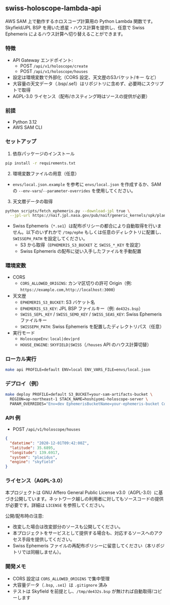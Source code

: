 ## swiss-holoscope-lambda-api

AWS SAM 上で動作するホロスコープ計算用の Python Lambda 関数です。Skyfield/JPL BSP を用いた惑星・ハウス計算を提供し、任意で Swiss Ephemeris によるハウス計算へ切り替えることができます。

### 特徴
- API Gateway エンドポイント:
  - POST `/api/v1/holoscope/create`
  - POST `/api/v1/holoscope/houses`
- 設定は環境変数で外部化（CORS 設定、天文歴のS3バケット/キー など）
- 大容量の天文データ（.bsp/.se1）はリポジトリに含めず、必要時にスクリプトで取得
- AGPL-3.0 ライセンス（配布/ホスティング時はソースの提供が必要）

### 前提
- Python 3.12
- AWS SAM CLI

### セットアップ
1) 依存パッケージのインストール
```bash
pip install -r requirements.txt
```

2) 環境変数ファイルの用意（任意）
- `envs/local.json.example` を参考に `envs/local.json` を作成するか、SAM の `--env-vars`/`--parameter-overrides` を使用してください。

3) 天文暦データの取得
```bash
python scripts/fetch_ephemeris.py --download-jpl true \
  --jpl-url https://naif.jpl.nasa.gov/pub/naif/generic_kernels/spk/planets/de432s.bsp
```
- Swiss Ephemeris（`*.se1`）は配布ポリシーの都合により自動取得を行いません。以下のいずれかで `/tmp/ephe` もしくは任意のディレクトリに配置し、`SWISSEPH_PATH` を設定してください。
  - S3 から取得（`EPHEMERIS_S3_BUCKET` と `SWISS_*_KEY` を設定）
  - Swiss Ephemeris の配布に従い入手したファイルを手動配置

### 環境変数
- CORS
  - `CORS_ALLOWED_ORIGINS`: カンマ区切りの許可 Origin（例: `https://example.com,http://localhost:3000`）
- 天文歴
  - `EPHEMERIS_S3_BUCKET`: S3 バケット名
  - `EPHEMERIS_S3_KEY`: JPL BSP ファイルキー（例: `de432s.bsp`）
  - `SWISS_SEPL_KEY` / `SWISS_SEMO_KEY` / `SWISS_SEAS_KEY`: Swiss Ephemeris ファイルキー
  - `SWISSEPH_PATH`: Swiss Ephemeris を配置したディレクトリパス（任意）
- 実行モード
  - `HoloscopeEnv`: `local|dev|prd`
  - `HOUSE_ENGINE`: `SKYFIELD|SWISS`（`/houses` API のハウス計算切替）

### ローカル実行
```bash
make api PROFILE=default ENV=local ENV_VARS_FILE=envs/local.json
```

### デプロイ（例）
```bash
make deploy PROFILE=default S3_BUCKET=your-sam-artifacts-bucket \
  REGION=ap-northeast-1 STACK_NAME=hoshiyomi-holoscope-server \
  PARAM_OVERRIDES="Env=dev EphemerisBucketName=your-ephemeris-bucket CorsAllowedOrigins=https://example.com"
```

### API 例
- POST `/api/v1/holoscope/houses`
```json
{
  "datetime": "2020-12-01T09:42:00Z",
  "latitude": 35.6895,
  "longitude": 139.6917,
  "system": "placidus",
  "engine": "skyfield"
}
```

### ライセンス（AGPL-3.0）
本プロジェクトは GNU Affero General Public License v3.0（AGPL-3.0）に基づき公開しています。ネットワーク越しの利用者に対してもソースコードの提供が必要です。詳細は `LICENSE` を参照してください。

公開/配布時の注意:
- 改変した場合は改変部分のソースも公開してください。
- 本プロジェクトをサービスとして提供する場合も、対応するソースへのアクセス手段を提供してください。
- Swiss Ephemeris ファイルの再配布ポリシーに留意してください（本リポジトリでは同梱しません）。

### 開発メモ
- CORS 設定は `CORS_ALLOWED_ORIGINS` で集中管理
- 大容量データ（`.bsp`, `.se1`）は `.gitignore` 済み
- テストは Skyfield を前提とし、`/tmp/de432s.bsp` が無ければ自動取得/コピーします

